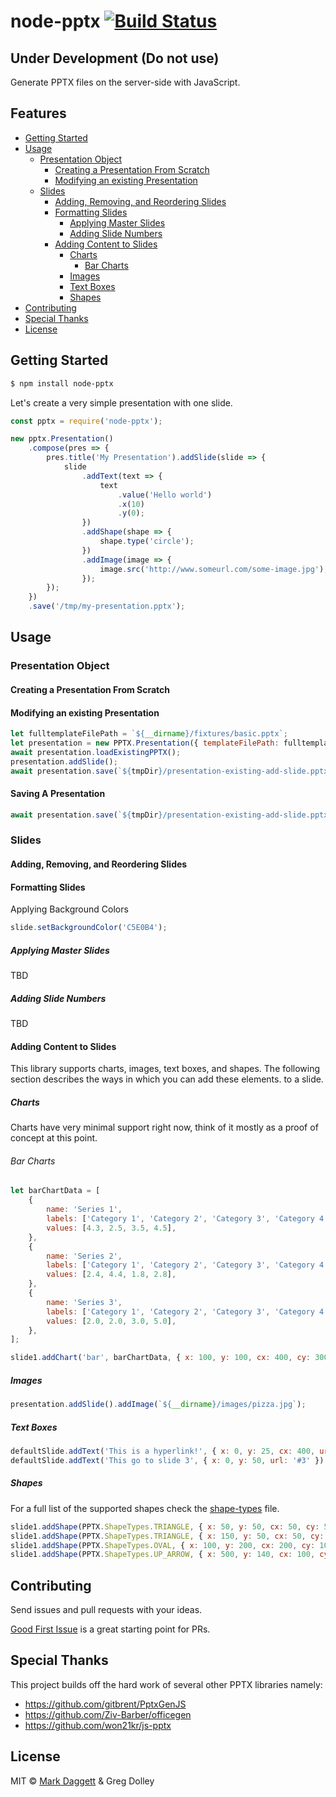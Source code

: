 # node-pptx [![Build Status](https://travis-ci.org/heavysixer/node-pptx.svg?branch=master)](https://travis-ci.org/heavysixer/node-pptx)

## Under Development (Do not use)

Generate PPTX files on the server-side with JavaScript.

## Features

<!-- START doctoc generated TOC please keep comment here to allow auto update -->
<!-- DON'T EDIT THIS SECTION, INSTEAD RE-RUN doctoc TO UPDATE -->


- [Getting Started](#getting-started)
- [Usage](#usage)
  - [Presentation Object](#presentation-object)
    - [Creating a Presentation From Scratch](#creating-a-presentation-from-scratch)
    - [Modifying an existing Presentation](#modifying-an-existing-presentation)
  - [Slides](#slides)
    - [Adding, Removing, and Reordering Slides](#adding-removing-and-reordering-slides)
    - [Formatting Slides](#formatting-slides)
      - [Applying Master Slides](#applying-master-slides)
      - [Adding Slide Numbers](#adding-slide-numbers)
    - [Adding Content to Slides](#adding-content-to-slides)
      - [Charts](#charts)
        - [Bar Charts](#bar-charts)
      - [Images](#images)
      - [Text Boxes](#text-boxes)
      - [Shapes](#shapes)
- [Contributing](#contributing)
- [Special Thanks](#special-thanks)
- [License](#license)

<!-- END doctoc generated TOC please keep comment here to allow auto update -->

## Getting Started

```bash
$ npm install node-pptx
```

Let's create a very simple presentation with one slide.

```javascript
const pptx = require('node-pptx');

new pptx.Presentation()
	.compose(pres => {
		pres.title('My Presentation').addSlide(slide => {
			slide
				.addText(text => {
					text
						.value('Hello world')
						.x(10)
						.y(0);
				})
				.addShape(shape => {
					shape.type('circle');
				})
				.addImage(image => {
					image.src('http://www.someurl.com/some-image.jpg');
				});
		});
	})
	.save('/tmp/my-presentation.pptx');
```

## Usage

### Presentation Object

#### Creating a Presentation From Scratch

#### Modifying an existing Presentation
```javascript
let fulltemplateFilePath = `${__dirname}/fixtures/basic.pptx`;
let presentation = new PPTX.Presentation({ templateFilePath: fulltemplateFilePath });
await presentation.loadExistingPPTX();
presentation.addSlide();
await presentation.save(`${tmpDir}/presentation-existing-add-slide.pptx`);
```

#### Saving A Presentation
```javascript
await presentation.save(`${tmpDir}/presentation-existing-add-slide.pptx`);
```

### Slides

#### Adding, Removing, and Reordering Slides

#### Formatting Slides

Applying Background Colors

```javascript
slide.setBackgroundColor('C5E0B4');
```

##### Applying Master Slides
TBD
##### Adding Slide Numbers
TBD

#### Adding Content to Slides
This library supports charts, images, text boxes, and shapes. The following section
describes the ways in which you can add these elements. to a slide.

##### Charts
Charts have very minimal support right now, think of it mostly as a proof of concept at this point.

###### Bar Charts

```javascript
let barChartData = [
    {
        name: 'Series 1',
        labels: ['Category 1', 'Category 2', 'Category 3', 'Category 4'],
        values: [4.3, 2.5, 3.5, 4.5],
    },
    {
        name: 'Series 2',
        labels: ['Category 1', 'Category 2', 'Category 3', 'Category 4'],
        values: [2.4, 4.4, 1.8, 2.8],
    },
    {
        name: 'Series 3',
        labels: ['Category 1', 'Category 2', 'Category 3', 'Category 4'],
        values: [2.0, 2.0, 3.0, 5.0],
    },
];

slide1.addChart('bar', barChartData, { x: 100, y: 100, cx: 400, cy: 300 });
```

##### Images
```javascript
presentation.addSlide().addImage(`${__dirname}/images/pizza.jpg`);
```
##### Text Boxes
```javascript
defaultSlide.addText('This is a hyperlink!', { x: 0, y: 25, cx: 400, url: 'http://www.google.com' });
defaultSlide.addText('This go to slide 3', { x: 0, y: 50, url: '#3' });
```
##### Shapes
For a full list of the supported shapes check the
[shape-types](https://github.com/heavysixer/node-pptx/blob/master/lib/shape-types.js) file.

```javascript
slide1.addShape(PPTX.ShapeTypes.TRIANGLE, { x: 50, y: 50, cx: 50, cy: 50 });
slide1.addShape(PPTX.ShapeTypes.TRIANGLE, { x: 150, y: 50, cx: 50, cy: 50, color: '00FF00' });
slide1.addShape(PPTX.ShapeTypes.OVAL, { x: 100, y: 200, cx: 200, cy: 100, text: 'hello world!' });
slide1.addShape(PPTX.ShapeTypes.UP_ARROW, { x: 500, y: 140, cx: 100, cy: 50, color: '0000FF', url: 'www.google.com' });
```

## Contributing

Send issues and pull requests with your ideas.

[Good First Issue](https://github.com/heavysixer/node-pptx/labels/Good%20First%20Issue) is a great starting point for PRs.

## Special Thanks

This project builds off the hard work of several other PPTX libraries namely:

* <https://github.com/gitbrent/PptxGenJS>
* <https://github.com/Ziv-Barber/officegen>
* <https://github.com/won21kr/js-pptx>

## License

MIT © [Mark Daggett](https://github.com/heavysixer) & Greg Dolley

